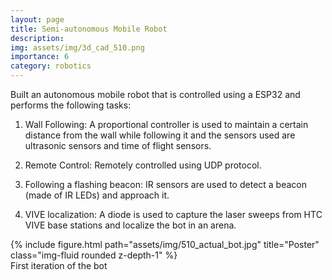 ```yaml
---
layout: page
title: Semi-autonomous Mobile Robot
description:
img: assets/img/3d_cad_510.png
importance: 6
category: robotics
---
```


Built an autonomous mobile robot that is controlled using a ESP32 and performs the following tasks:

1. Wall Following:
A proportional controller is used to maintain a certain distance from the wall while following it and the sensors used are ultrasonic sensors and time of flight sensors.

2. Remote Control: 
Remotely controlled using UDP protocol.

3. Following a flashing beacon:
IR sensors are used to detect a beacon (made of IR LEDs) and approach it.

4. VIVE localization:
A diode is used to capture the laser sweeps from HTC VIVE base stations and localize the bot in an arena.


<div class="row">
    <div class="col-sm mt-3 mt-md-0">
        {% include figure.html path="assets/img/510_actual_bot.jpg" title="Poster" class="img-fluid rounded z-depth-1" %}
    </div>
</div>
<div class="caption">
    First iteration of the bot
</div>